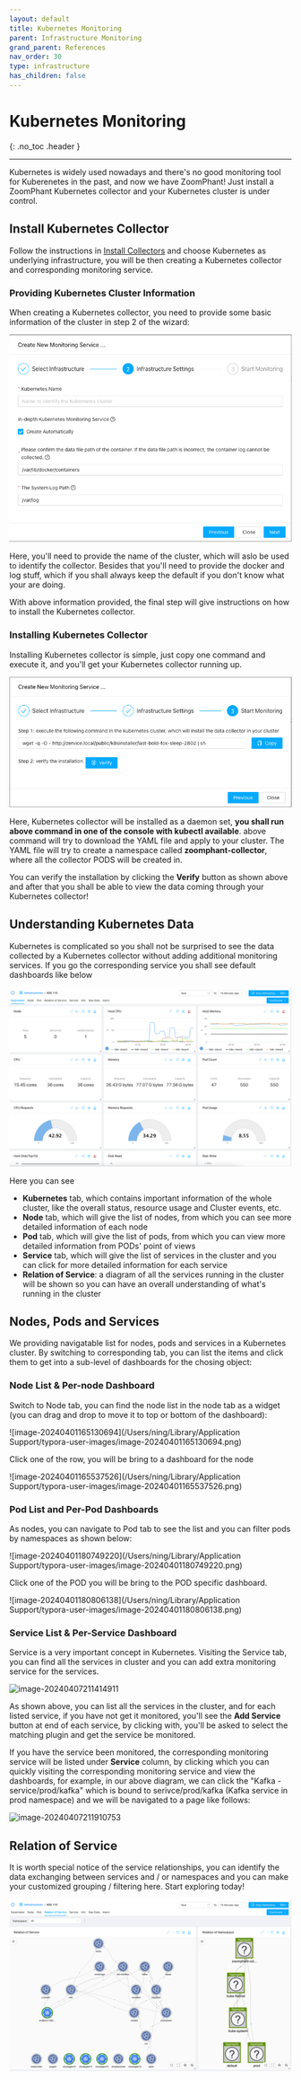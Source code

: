 ```yaml
---
layout: default
title: Kubernetes Monitoring
parent: Infrastructure Monitoring
grand_parent: References
nav_order: 30
type: infrastructure
has_children: false
---
```


# Kubernetes Monitoring
{: .no_toc .header }

----
Kubernetes is widely used nowadays and there's no good monitoring tool for Kuberenetes in the past, and now we have ZoomPhant! Just install a ZoomPhant Kubernetes collector and your Kubernetes cluster is under control.

## Install Kubernetes Collector

Follow the instructions in  [Install Collectors](../collector/index.md) and choose Kubernetes as underlying infrastructure, you will be then creating a Kubernetes collector and corresponding monitoring service.

### Providing Kubernetes Cluster Information

When creating a Kubernetes collector, you need to provide some basic information of the cluster in step 2 of the wizard:

![image-20240401162055892](./image-20240401162055892.png)



Here, you'll need to provide the name of the cluster, which will aslo be used to identify the collector. Besides that you'll need to provide the docker and log stuff, which if you shall always keep the default if you don't know what your are doing.

With above information provided, the final step will give instructions on how to install the Kubernetes collector.

### Installing Kubernetes Collector

Installing Kubernetes collector is simple, just copy one command and execute it, and you'll get your Kubernetes collector running up.

![image-20240401162338200](./image-20240401162338200.png)



Here, Kubernetes collector will be installed as a daemon set, **you shall run above command in one of the console with kubectl available**. above command will try to download the YAML file and apply to your cluster. The YAML file will try to create a namespace called **zoomphant-collector**, where all the collector PODS will be created in.

You can verify the installation by clicking the **Verify** button as shown above and after that you shall be able to view the data coming through your Kubernetes collector!



## Understanding Kubernetes Data

Kubernetes is complicated so you shall not be surprised to see the data collected by a Kubernetes collector without adding additional monitoring services. If you go the corresponding service you shall see default dashboards like below

![image-20240401164204939](./image-20240401164204939.png)

Here you can see

* **Kubernetes** tab, which contains important information of the whole cluster, like the overall status, resource usage and Cluster events, etc.
* **Node** tab, which will give the list of nodes, from which you can see more detailed information of each node
* **Pod** tab, which will give the list of pods, from which you can view more detailed information from PODs' point of views
* **Service** tab, which will give the list of services in the cluster and you can click for more detailed information for each service
* **Relation of Service**: a diagram of all the services running in the cluster will be shown so you can have an overall understanding of what's running in the cluster



## Nodes, Pods and Services

We providing navigatable list for nodes, pods and services in a Kubernetes cluster. By switching to corresponding tab, you can list the items and click them to get into a sub-level of dashboards for the chosing object:

### Node List & Per-node Dashboard

Switch to Node tab, you can find the node list in the node tab as a widget (you can drag and drop to move it to top or bottom of the dashboard):

![image-20240401165130694](/Users/ning/Library/Application Support/typora-user-images/image-20240401165130694.png)



Click one of the row, you will be bring to a dashboard for the node

![image-20240401165537526](/Users/ning/Library/Application Support/typora-user-images/image-20240401165537526.png)



### Pod List and Per-Pod Dashboards

As nodes, you can navigate to Pod tab to see the list and you can filter pods by namespaces as shown below:

![image-20240401180749220](/Users/ning/Library/Application Support/typora-user-images/image-20240401180749220.png)



Click one of the POD you will be bring to the POD specific dashboard.

![image-20240401180806138](/Users/ning/Library/Application Support/typora-user-images/image-20240401180806138.png)



### Service List & Per-Service Dashboard

Service is a very important concept in Kubernetes. Visiting the Service tab, you can find all the services in cluster and you can add extra monitoring service for the services.

![image-20240407211414911](/Users/ning/work/zpm/zpdocs/docs/manual/10_infrastructures/kubernetes/image-20240407211414911.png)



As shown above, you can list all the services in the cluster, and for each listed service, if you have not get it monitored, you'll see the **Add Service** button at end of each service, by clicking with, you'll be asked to select the matching plugin and get the service be monitored.

If you have the service been monitored, the corresponding monitoring service will be listed under **Service** column, by clicking which you can quickly visiting the corresponding monitoring service and view the dashboards, for example, in our above diagram, we can click the "Kafka - service/prod/kafka" which is bound to serivce/prod/kafka (Kafka service in prod namespace) and we will be navigated to a page like follows:

![image-20240407211910753](/Users/ning/work/zpm/zpdocs/docs/manual/10_infrastructures/kubernetes/image-20240407211910753.png)

## Relation of Service ##

It is worth special notice of the service relationships, you can identify the data exchanging between services and / or namespaces and you can make your customized grouping / filtering here. Start exploring today!

![image-20240401164511950](./image-20240401164511950.png)

